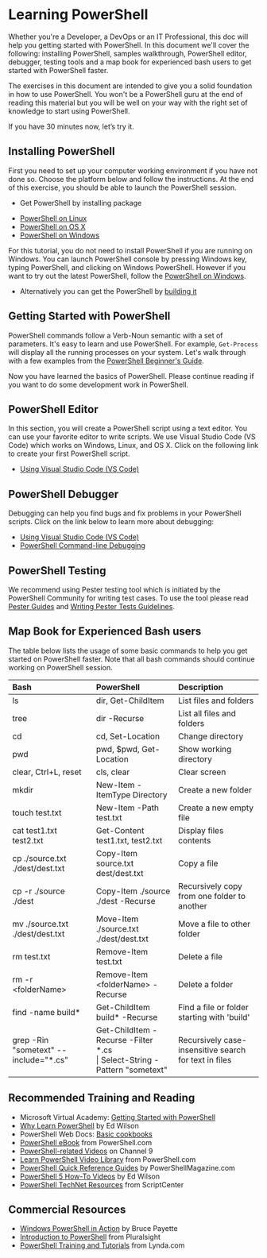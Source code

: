Learning PowerShell
====

Whether you're a Developer, a DevOps or an IT Professional, this doc will help you getting started with PowerShell.
In this document we'll cover the following:
installing PowerShell, samples walkthrough, PowerShell editor, debugger, testing tools and a map book for experienced bash users to get started with PowerShell faster.

The exercises in this document are intended to give you a solid foundation in how to use PowerShell.
You won't be a PowerShell guru at the end of reading this material but you will be well on your way with the right set of knowledge to start using PowerShell.

If you have 30 minutes now, let’s try it.


Installing PowerShell
----

First you need to set up your computer working environment if you have not done so.
Choose the platform below and follow the instructions.
At the end of this exercise, you should be able to launch the PowerShell session.

- Get PowerShell by installing package
 * [PowerShell on Linux][inst-linux]
 * [PowerShell on OS X][inst-linux]
 * [PowerShell on Windows][inst-win]

  For this tutorial, you do not need to install PowerShell if you are running on Windows.
  You can launch PowerShell console by pressing Windows key, typing PowerShell, and clicking on Windows PowerShell.
  However if you want to try out the latest PowerShell, follow the [PowerShell on Windows][inst-win].

- Alternatively you can get the PowerShell by [building it](../../README.md#building-powershell)

[inst-linux]: ../installation/linux.md
[inst-win]: ../installation/windows.md

Getting Started with PowerShell
----
PowerShell commands follow a Verb-Noun semantic with a set of parameters.
It's easy to learn and use PowerShell.
For example, `Get-Process` will display all the running processes on your system.
Let's walk through with a few examples from the [PowerShell Beginner's Guide](powershell-beginners-guide.md).

Now you have learned the basics of PowerShell.
Please continue reading if you want to do some development work in PowerShell.

PowerShell Editor
----

In this section, you will create a PowerShell script using a text editor.
You can use your favorite editor to write scripts.
We use Visual Studio Code (VS Code) which works on Windows, Linux, and OS X.
Click on the following link to create your first PowerShell script.

- [Using Visual Studio Code (VS Code)][use-vscode-editor]

PowerShell Debugger
----

Debugging can help you find bugs and fix problems in your PowerShell scripts.
Click on the link below to learn more about debugging:

- [Using Visual Studio Code (VS Code)][use-vscode-debugger]
- [PowerShell Command-line Debugging][cli-debugging]

[use-vscode-editor]:./using-vscode.md#editing-with-vs-code
[use-vscode-debugger]:./using-vscode.md#debugging-with-vs-code
[cli-debugging]:./debugging-from-commandline.md
[get-powershell]:../../README.md#get-powershell
[build-powershell]:../../README.md#building-the-repository


PowerShell Testing
----

We recommend using Pester testing tool which is initiated by the PowerShell Community for writing test cases.
To use the tool please read [ Pester Guides](https://github.com/pester/Pester) and [Writing Pester Tests Guidelines](https://github.com/PowerShell/PowerShell/blob/master/docs/testing-guidelines/WritingPesterTests.md).


Map Book for Experienced Bash users
----

The table below lists the usage of some basic commands to help you get started on PowerShell faster.
Note that all bash commands should continue working on PowerShell session.


| Bash                | PowerShell                  | Description
|:--------------------|:----------------------------|:---------------------
| ls                  |dir, Get-ChildItem           |List files and folders
| tree                |dir -Recurse                 |List all files and folders
| cd                  |cd, Set-Location             |Change directory
| pwd                 |pwd, $pwd, Get-Location      |Show working directory
| clear, Ctrl+L, reset| cls, clear                  |Clear screen
| mkdir               |New-Item -ItemType Directory |Create a new folder
| touch test.txt      |New-Item -Path test.txt      |Create a new empty file
| cat test1.txt test2.txt         |Get-Content test1.txt, test2.txt       |Display files contents
| cp ./source.txt ./dest/dest.txt |Copy-Item source.txt dest/dest.txt     |Copy a file
| cp -r ./source ./dest           |Copy-Item ./source ./dest -Recurse     |Recursively copy from one folder to another
| mv ./source.txt ./dest/dest.txt |Move-Item ./source.txt ./dest/dest.txt |Move a file to other folder
| rm test.txt                     |Remove-Item test.txt                   |Delete a file
| rm -r &lt;folderName>           |Remove-Item &lt;folderName> -Recurse   |Delete a folder
| find -name build*               |Get-ChildItem build* -Recurse          |Find a file or folder starting with 'build'
| grep -Rin "sometext" --include="*.cs" |Get-ChildItem -Recurse -Filter *.cs <br> &#124; Select-String -Pattern "sometext" | Recursively case-insensitive search for text in files


Recommended Training and Reading
----
- Microsoft Virtual Academy: [Getting Started with PowerShell][getstarted-with-powershell]
- [Why Learn PowerShell][why-learn-powershell] by Ed Wilson
- PowerShell Web Docs: [Basic cookbooks][basic-cookbooks]
- [PowerShell eBook][ebook-from-powershell.com] from PowerShell.com
- [PowerShell-related Videos][channel9-learn-powershell] on Channel 9
- [Learn PowerShell Video Library][powershell.com-learn-powershell] from PowerShell.com
- [PowerShell Quick Reference Guides][quick-reference] by PowerShellMagazine.com
- [PowerShell 5 How-To Videos][script-guy-how-to] by Ed Wilson
- [PowerShell TechNet Resources](https://technet.microsoft.com/en-us/scriptcenter/dd742419.aspx) from ScriptCenter


Commercial Resources
----
- [Windows PowerShell in Action][in-action] by Bruce Payette
- [Introduction to PowerShell][powershell-intro] from Pluralsight
- [PowerShell Training and Tutorials][lynda-training] from Lynda.com


[in-action]: https://www.amazon.com/Windows-PowerShell-Action-Second-Payette/dp/1935182137
[powershell-intro]: https://www.pluralsight.com/courses/powershell-intro
[lynda-training]: https://www.lynda.com/PowerShell-training-tutorials/5779-0.html

[getstarted-with-powershell]: https://channel9.msdn.com/Series/GetStartedPowerShell3
[why-learn-powershell]: https://blogs.technet.microsoft.com/heyscriptingguy/2014/10/18/weekend-scripter-why-learn-powershell/
[basic-cookbooks]: https://msdn.microsoft.com/en-us/powershell/scripting/getting-started/basic-cookbooks
[ebook-from-powershell.com]: http://powershell.com/cs/blogs/ebookv2/default.aspx
[channel9-learn-powershell]: https://channel9.msdn.com/Search?term=powershell#ch9Search
[powershell.com-learn-powershell]: http://powershell.com/cs/media/14/default.aspx
[quick-reference]: http://www.powershellmagazine.com/2014/04/24/windows-powershell-4-0-and-other-quick-reference-guides/
[script-guy-how-to]:https://blogs.technet.microsoft.com/tommypatterson/2015/09/04/ed-wilsons-powershell5-videos-now-on-channel9-2/

